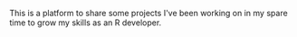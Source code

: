 This is a platform to share some projects I've been working on in my spare time to grow my skills as an R developer. 
